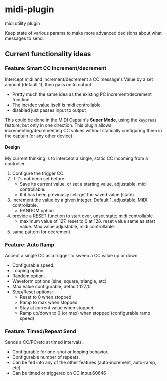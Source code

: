 # midi-plugin

midi utility plugin

Keep state of various params to make more advanced decisions about what messages to send.

## Current functionality ideas

### Feature: Smart CC increment/decrement

Intercept midi and increment/decrement a CC message's Value by a set amount (default 1), then pass on to output.

- Pretty much the same idea as the existing PC increment/decrement function
- The inc/dec value itself is midi controllable
- disabled just passes input to output

This could be done in the MIDI Captain's **Super Mode**, using the `keypress` feature, but only in one direction. This plugin allows incrementing/decrementing CC values without statically configuring them in the captain (or any other device).

#### Design

My current thinking is to intercept a single, static CC incoming from a controller.

1. Configure the trigger CC.
1. If it's not been set before:
   - Save its current value, or set a starting value, adjustable, midi controllable.
   - If it has been previously set: get the saved value (state).
1. Increment the value by a given integer. Default 1, adjustable, MIDI controllable.
    - RANDOM option
1. provide a RESET function to start over, unset state; midi controllable
   - maximum value of 127. reset to 0 at 128. reset value same as start value. Max value adjustable, midi controllable.
1. same pattern for decrement.

### Feature: Auto Ramp

Accept a single CC as a trigger to sweep a CC value up or down.

- Configurable speed.
- Looping option.
- Random option.
- Waveform options (sine, square, triangle, etc)
- Max Value configurable, default 127/0
- Stop/Reset options:
  - Reset to 0 when stopped
  - Ramp to max when stopped
  - Stay at current value when stopped
  - Ramp up/down to 0 (or max) when stopped (configurable ramp speed)

### Feature: Timed/Repeat Send

Sends a CC/PC/etc at timed intervals.

- Configurable for one-shot or looping behavior.
- Configurable number of repeats.
- Can be fed into any of the other features (auto-increment, auto-ramp, etc)
- Can be timed or triggered on CC input.60646


<!-- ## Thoughts regarding the MIDI Captain

Multiple ideas here. This project will be universal, not just for the MIDI Captain.

Regarding the Midi Captain, it's not necessarily about the outgoing messages, it's what the captain configures itself as.

Example: if I change a state using a long press, I want that state to be reflected in the LED color when I do a short press.

- how would that work in the captain
- too slow to update files on the fly + reload
- can the config be reloaded on the fly w/o unmounting or restarting app?

Probably need access to the source code for the MIDI Captain Ideas. -->
